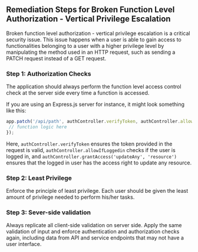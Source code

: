 

## Remediation Steps for Broken Function Level Authorization - Vertical Privilege Escalation

Broken function level authorization - vertical privilege escalation is a critical security issue. This issue happens when a user is able to gain access to functionalities belonging to a user with a higher privilege level by manipulating the method used in an HTTP request, such as sending a PATCH request instead of a GET request.

### Step 1: Authorization Checks

The application should always perform the function level access control check at the server side every time a function is accessed. 

If you are using an Express.js server for instance, it might look something like this:

```javascript
app.patch('/api/path', authController.verifyToken, authController.allowIfLoggedin, authController.grantAccess('updateAny', 'resource'), (req, res, next) => {
 // function logic here
});
```

Here, `authController.verifyToken` ensures the token provided in the request is valid, `authController.allowIfLoggedin` checks if the user is logged in, and `authController.grantAccess('updateAny', 'resource')` ensures that the logged in user has the access right to update any resource.

### Step 2: Least Privilege

Enforce the principle of least privilege. Each user should be given the least amount of privilege needed to perform his/her tasks. 

### Step 3: Sever-side validation

Always replicate all client-side validation on server side. Apply the same validation of input and enforce authentication and authorization checks again, including data from API and service endpoints that may not have a user interface.